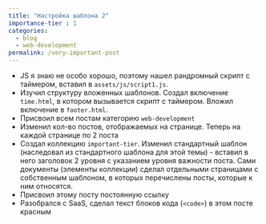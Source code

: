 ```yaml
---
title: "Настройка шаблона 2"
importance-tier : 1
categories:
  - blog
  - web-development
permalink: /very-important-post
---
```


* JS я знаю не особо хорошо, поэтому нашел рандромный скрипт с таймером, вставил в `assets/js/script1.js`.
* Изучил структуру вложенных шаблонов. Создал включение `time.html`, в котором вызывается скрипт с таймером. Вложил включение в `footer.html`.
* Присвоил всем постам категорию `web-development`
* Изменил кол-во постов, отображаемых на странице. Теперь на каждой странице по 2 поста
* Создал коллекцию `important-tier`. Изменил стандартный шаблон (наследовал из стандартного шаблона для этой темы) - вставил в него заголовок 2 уровня с указанием уровня важности поста. Сами документы (элементы коллекции) сделал отдельными страницами с собственным шаблоном, в которых перечислены посты, которые к ним относятся.
* Присвоил этому посту постоянную ссылку
* Разобрался с SaaS, сделал текст блоков кода (`<code>`) в этом посте красным

<link rel="stylesheet" href="/assets/css/my-saas.css">